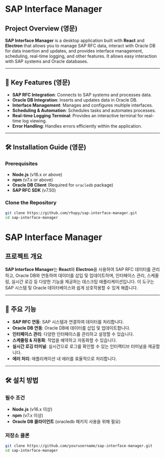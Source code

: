 # SAP Interface Manager

## Project Overview (영문)

**SAP Interface Manager** is a desktop application built with **React** and **Electron** that allows you to manage SAP RFC data, interact with Oracle DB for data insertion and updates, and provides interface management, scheduling, real-time logging, and other features. It allows easy interaction with SAP systems and Oracle databases.

---

## 🚀 Key Features (영문)

- **SAP RFC Integration**: Connects to SAP systems and processes data.
- **Oracle DB Integration**: Inserts and updates data in Oracle DB.
- **Interface Management**: Manages and configures multiple interfaces.
- **Scheduling & Automation**: Schedules tasks and automates processes.
- **Real-time Logging Terminal**: Provides an interactive terminal for real-time log viewing.
- **Error Handling**: Handles errors efficiently within the application.

---

## 🛠️ Installation Guide (영문)

### Prerequisites

- **Node.js** (v16.x or above)
- **npm** (v7.x or above)
- **Oracle DB Client** (Required for `oracledb` package)
- **SAP RFC SDK** (v7.50)

### Clone the Repository

```bash
git clone https://github.com/rhupy/sap-interface-manager.git
cd sap-interface-manager
```

# SAP Interface Manager

## 프로젝트 개요
**SAP Interface Manager**는 **React**와 **Electron**을 사용하여 SAP RFC 데이터를 관리하고, Oracle DB와 연동하여 데이터를 삽입 및 업데이트하며, 인터페이스 관리, 스케줄링, 실시간 로깅 등 다양한 기능을 제공하는 데스크탑 애플리케이션입니다. 이 도구는 SAP 시스템 및 Oracle 데이터베이스와 쉽게 상호작용할 수 있게 해줍니다.

---

## 🚀 주요 기능
- **SAP RFC 연동**: SAP 시스템과 연결하여 데이터를 처리합니다.
- **Oracle DB 연동**: Oracle DB에 데이터를 삽입 및 업데이트합니다.
- **인터페이스 관리**: 다양한 인터페이스를 관리하고 설정할 수 있습니다.
- **스케줄링 & 자동화**: 작업을 예약하고 자동화할 수 있습니다.
- **실시간 로깅 터미널**: 실시간으로 로그를 확인할 수 있는 인터랙티브 터미널을 제공합니다.
- **에러 처리**: 애플리케이션 내 에러를 효율적으로 처리합니다.

---

## 🛠️ 설치 방법

### 필수 조건

- **Node.js** (v16.x 이상)
- **npm** (v7.x 이상)
- **Oracle DB 클라이언트** (oracledb 패키지 사용을 위해 필요)

### 저장소 클론

```bash
git clone https://github.com/yourusername/sap-interface-manager.git
cd sap-interface-manager

